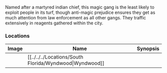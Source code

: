 Named after a martyred indian chief, this magic gang is the least likely to exploit people in its turf, though anti-magic prejudice ensures they get as much attention from law enforcement as all other gangs. They traffic extensively in reagents gathered within the city.

### Locations

| Image | Name   | Synopsis |
| ----- | ------ | -------- |
|       | [[../../../Locations/South Florida/Wyndwood\|Wyndwood]] |         |